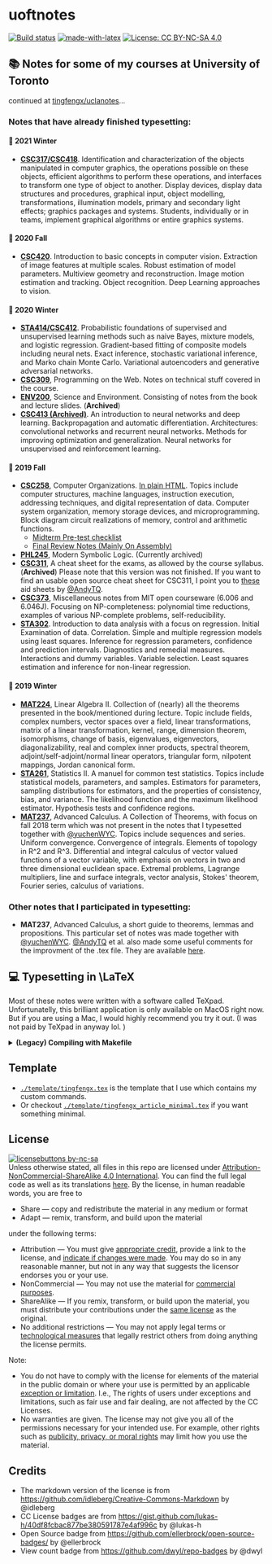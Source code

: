 # uoftnotes
[![Build status](https://ci.appveyor.com/api/projects/status/pjxh5g91jpbh7t84?svg=true)](https://github.com/tingfengx/uoftnotes)
[![made-with-latex](https://img.shields.io/badge/Made%20with-LaTeX-1f425f.svg)](https://www.latex-project.org/)
[![License: CC BY-NC-SA 4.0](https://img.shields.io/badge/License-CC%20BY--NC--SA%204.0-lightgrey.svg)](https://creativecommons.org/licenses/by-nc-sa/4.0/)
<!-- [![HitCount](http://hits.dwyl.io/tingfengx/uoftnotes.svg)](http://hits.dwyl.io/tingfengx/uoftnotes) -->

## &#x1F4DA; Notes for some of my courses at University of Toronto  
continued at [tingfengx/uclanotes](https://tingfengx.com/uclanotes/)...  
  
  
### **Notes that have already finished typesetting:**  
#### &#128210; 2021 Winter
- [**CSC317/CSC418**](https://tingfengx.github.io/uoftnotes/2021W/CSC317/computer_graphics.pdf). Identification and characterization of the objects manipulated in computer graphics, the operations possible on these objects, efficient algorithms to perform these operations, and interfaces to transform one type of object to another. Display devices, display data structures and procedures, graphical input, object modelling, transformations, illumination models, primary and secondary light effects; graphics packages and systems. Students, individually or in teams, implement graphical algorithms or entire graphics systems.
#### &#x1F4D9; 2020 Fall 
- [**CSC420**](https://tingfengx.github.io/uoftnotes/2020F/CSC420/image_understanding.pdf). Introduction to basic concepts in computer vision. Extraction of image features at multiple scales. Robust estimation of model parameters. Multiview geometry and reconstruction. Image motion estimation and tracking. Object recognition. Deep Learning approaches to vision. 
  
#### &#x1F4D8; 2020 Winter  
- [**STA414/CSC412**](https://tingfengx.github.io/uoftnotes/2020W/STA414/prob_ml.pdf). Probabilistic foundations of supervised and unsupervised learning methods such as naive Bayes, mixture models, and logistic regression. Gradient-based fitting of composite models including neural nets. Exact inference, stochastic variational inference, and Marko chain Monte Carlo. Variational autoencoders and generative adversarial networks.
- [**CSC309**](https://tingfengx.github.io/uoftnotes/2020W/CSC309/web_prog.pdf), Programming on the Web. Notes on technical stuff covered in the course. 
- [**ENV200**](https://tingfengx.github.io/uoftnotes/2020W/ENV200/env_sci.pdf), Science and Environment. Consisting of notes from the book and lecture slides. (**Archived**)
- [**CSC413 (Archived)**](https://tingfengx.github.io/uoftnotes/2020W/CSC413/neural_net.pdf). An introduction to neural networks and deep learning. Backpropagation and automatic differentiation. Architectures: convolutional networks and recurrent neural networks. Methods for improving optimization and generalization. Neural networks for unsupervised and reinforcement learning.

#### &#x1f4d7; 2019 Fall  
- [**CSC258**](https://tingfengx.github.io/uoftnotes/2019F/CSC258/computer_organizations.pdf), Computer Organizations. [In plain HTML](https://tingfengx.github.io/uoftnotes/2019F/CSC258/computer_organizations.html). Topics include computer structures, machine languages, instruction execution, addressing techniques, and digital representation of data. Computer system organization, memory storage devices, and microprogramming. Block diagram circuit realizations of memory, control and arithmetic functions. 
   - [Midterm Pre-test checklist](https://tingfengx.github.io/uoftnotes/2019F/CSC258/midterm_checklist.pdf)  
   - [Final Review Notes (Mainly On Assembly)](https://tingfengx.github.io/uoftnotes/2019F/CSC258/final_review.pdf)
- [**PHL245**](https://tingfengx.github.io/uoftnotes/2019F/PHL245/modern_sym_logic.pdf), Modern Symbolic Logic. (Currently archived)
- [**CSC311**](https://tingfengx.github.io/uoftnotes/2019F/CSC311/intro_ml.pdf), A cheat sheet for the exams, as allowed by the course syllabus. (**Archived**) Please note that this version was not finished. If you want to find an usable open source cheat sheet for CSC311, I point you to [these](https://github.com/AndyTQ/Aid-Sheets) aid sheets by [@AndyTQ](https://github.com/AndyTQ). 
- [**CSC373**](https://tingfengx.github.io/uoftnotes/2019F/CSC373/algorithms.pdf), Miscellaneous notes from MIT open courseware (6.006 and 6.046J). Focusing on NP-completeness: polynomial time reductions, examples of various NP-complete problems, self-reducibility. 
- [**STA302**](https://tingfengx.github.io/uoftnotes/2019F/STA302/regression.pdf). Introduction to data analysis with a focus on regression. Initial Examination of data. Correlation. Simple and multiple regression models using least squares. Inference for regression parameters, confidence and prediction intervals. Diagnostics and remedial measures. Interactions and dummy variables. Variable selection. Least squares estimation and inference for non-linear regression.

  
#### &#x1F4d5; 2019 Winter 
- [**MAT224**](https://tingfengx.github.io/uoftnotes/2019W/MAT224/MAT224.pdf), Linear Algebra II. Collection of (nearly) all the theorems presented in the book/mentioned during lecture. Topic include fields, complex numbers, vector spaces over a field, linear transformations, matrix of a linear transformation, kernel, range, dimension theorem, isomorphisms, change of basis, eigenvalues, eigenvectors, diagonalizability, real and complex inner products, spectral theorem, adjoint/self-adjoint/normal linear operators, triangular form, nilpotent mappings, Jordan canonical form.
- [**STA261**](https://tingfengx.github.io/uoftnotes/2019W/STA261/test_statistics_manuel.pdf), Statistics II. A manuel for common test statistics. Topics include statistical models, parameters, and samples. Estimators for parameters, sampling distributions for estimators, and the properties of consistency, bias, and variance. The likelihood function and the maximum likelihood estimator. Hypothesis tests and confidence regions.
- [**MAT237**](https://tingfengx.github.io/uoftnotes/2019W/MAT237/advanced_calc_review.pdf), Advanced Calculus. A Collection of Theorems, with focus on fall 2018 term which was not present in the notes that I typesetted together with [@yuchenWYC](https://github.com/yuchenWYC). Topics include sequences and series. Uniform convergence. Convergence of integrals. Elements of topology in R^2 and R^3. Differential and integral calculus of vector valued functions of a vector variable, with emphasis on vectors in two and three dimensional euclidean space. Extremal problems, Lagrange multipliers, line and surface integrals, vector analysis, Stokes' theorem, Fourier series, calculus of variations.

### **Other notes that I participated in typesetting:**  
- **MAT237**, Advanced Calculus, a short guide to theorems, lemmas and propositions. This particular set of notes was made together with [@yuchenWYC](https://github.com/yuchenWYC). [@AndyTQ](https://github.com/AndyTQ) et al. also made some useful comments for the improvment of the .tex file. They are available [here](https://github.com/yuchenWYC/MAT237). 
   

## &#x1F4BB; Typesetting in \LaTeX
Most of these notes were written with a software called TeXpad. Unfortunatelly, this brilliant application is only available on MacOS right now. But if you are using a Mac, I would highly recommend you try it out. (I was not paid by TeXpad in anyway lol. )
<details>
  <summary><b>(Legacy) Compiling with Makefile</b></summary>
  
- Compiled using ```pdflatex```:
``````
$ pdflatex --version
pdfTeX 3.14159265-2.6-1.40.20 (TeX Live 2019)
kpathsea version 6.3.1
Copyright 2019 Han The Thanh (pdfTeX) et al.   
``````  
  
- Compilation automated with ```latexmk```:
``````
$ latexmk -version
Latexmk, John Collins, 26 Dec. 2019. Version 4.67
``````  
This is particularly useful to automate the multiple runs of ```pdflatex``` needed for some documents.  
- Please note that some of these notes used the LaTeX package `minted`. To compile the documents containing `minted` using ```latexmk```, you need to use the shell escape flag. Please (create if not exist) add the following to your `~/.latexmkrc`.
``````
$latex = 'latex -interaction=nonstopmode -shell-escape';
$pdflatex = 'pdflatex -interaction=nonstopmode -shell-escape';
``````  
- [Make](https://www.gnu.org/software/make/) is a build automation tool that automatically builds executable programs and libraries from source code by reading files called Makefiles which specify how to derive the target program. In the project, we are using it to automate the compilation of the pdf documents from the LaTeX source codes using ```pdflatex``` as well as clean up all the not needed auxilary log files. 
</details>

## Template
- [```./template/tingfengx.tex```](./template/tingfengx.tex) is the template that I use which contains my custom commands. 
- Or checkout [```./template/tingfengx_article_minimal.tex```](./template/tingfengx_article_minimal.tex) if you want something minimal. 

## License 
[![licensebuttons by-nc-sa](https://licensebuttons.net/l/by-nc-sa/3.0/88x31.png)](https://creativecommons.org/licenses/by-nc-sa/4.0)    
Unless otherwise stated, all files in this repo are licensed under [Attribution-NonCommercial-ShareAlike 4.0 International](https://creativecommons.org/licenses/by-nc-sa/4.0/). You can find the full legal code as well as its translations [here](https://creativecommons.org/licenses/by-nc-sa/4.0/legalcode). By the license, in human readable words, you are free to
- Share — copy and redistribute the material in any medium or format
- Adapt — remix, transform, and build upon the material

under the following terms:

- Attribution — You must give [appropriate credit](https://wiki.creativecommons.org/wiki/License_Versions#Detailed_attribution_comparison_chart), provide a link to the license, and [indicate if changes were made](https://wiki.creativecommons.org/wiki/License_Versions#Modifications_and_adaptations_must_be_marked_as_such). You may do so in any reasonable manner, but not in any way that suggests the licensor endorses you or your use.
- NonCommercial — You may not use the material for [commercial purposes](https://creativecommons.org/faq/#Does_my_use_violate_the_NonCommercial_clause_of_the_licenses.3F).
- ShareAlike — If you remix, transform, or build upon the material, you must distribute your contributions under the [same license](https://creativecommons.org/share-your-work/licensing-considerations/compatible-licenses) as the original.
- No additional restrictions — You may not apply legal terms or [technological measures](https://wiki.creativecommons.org/wiki/License_Versions#Application_of_effective_technological_measures_by_users_of_CC-licensed_works_prohibited) that legally restrict others from doing anything the license permits.

Note:

- You do not have to comply with the license for elements of the material in the public domain or where your use is permitted by an applicable [exception or limitation](https://creativecommons.org/faq/#Do_Creative_Commons_licenses_affect_exceptions_and_limitations_to_copyright.2C_such_as_fair_dealing_and_fair_use.3F). I.e., The rights of users under exceptions and limitations, such as fair use and fair dealing, are not affected by the CC Licenses.
- No warranties are given. The license may not give you all of the permissions necessary for your intended use. For example, other rights such as [publicity, privacy, or moral rights](https://wiki.creativecommons.org/wiki/Considerations_for_licensors_and_licensees) may limit how you use the material.

## Credits 
- The markdown version of the license is from https://github.com/idleberg/Creative-Commons-Markdown by @idleberg
- CC License badges are from https://gist.github.com/lukas-h/40df8fcbac877be380591787e4af996c by @lukas-h
- Open Source badge from https://github.com/ellerbrock/open-source-badges/ by @ellerbrock
- View count badge from https://github.com/dwyl/repo-badges by @dwyl

